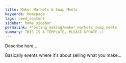 ```yaml
---
title: Maker Markets & Swap Meets
keywords: homepage
tags: need_content
sidebar: home_sidebar
permalink: /hosting_making/maker_markets_swap_meets
summary: THIS IS A TEMPLATE, PLEASE UPDATE :)
---
```


Describe here...

Basically events where it's about selling what you make...

